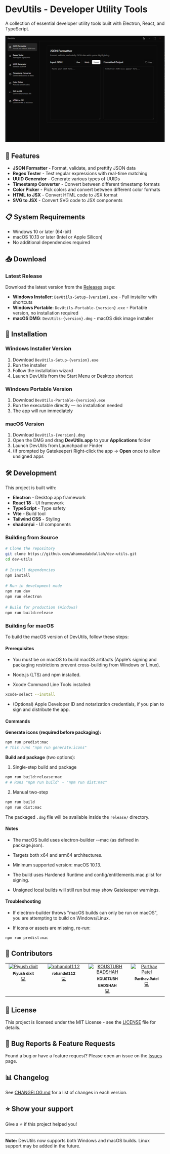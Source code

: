 # DevUtils - Developer Utility Tools

A collection of essential developer utility tools built with Electron, React, and TypeScript.

![DevUtils Screenshot](assets/screenshot.png)

## 🚀 Features

- **JSON Formatter** - Format, validate, and prettify JSON data
- **Regex Tester** - Test regular expressions with real-time matching
- **UUID Generator** - Generate various types of UUIDs
- **Timestamp Converter** - Convert between different timestamp formats
- **Color Picker** - Pick colors and convert between different color formats
- **HTML to JSX** - Convert HTML code to JSX format
- **SVG to JSX** - Convert SVG code to JSX components

## 📋 System Requirements

- Windows 10 or later (64-bit)
- macOS 10.13 or later (Intel or Apple Silicon)
- No additional dependencies required

## 📥 Download

### Latest Release

Download the latest version from the [Releases](https://github.com/ahammadabdullah/dev-utils/releases) page:

- **Windows Installer**: `DevUtils-Setup-{version}.exe` - Full installer with shortcuts
- **Windows Portable**: `DevUtils-Portable-{version}.exe` - Portable version, no installation required
- **macOS DMG**: `DevUtils-{version}.dmg` - macOS disk image installer

## 🔧 Installation

### Windows Installer Version

1. Download `DevUtils-Setup-{version}.exe`
2. Run the installer
3. Follow the installation wizard
4. Launch DevUtils from the Start Menu or Desktop shortcut

### Windows Portable Version

1. Download `DevUtils-Portable-{version}.exe`
2. Run the executable directly — no installation needed
3. The app will run immediately

### macOS Version

1. Download `DevUtils-{version}.dmg`
2. Open the DMG and drag **DevUtils.app** to your **Applications** folder
3. Launch DevUtils from Launchpad or Finder
4. (If prompted by Gatekeeper) Right-click the app → **Open** once to allow unsigned apps

## 🛠️ Development

This project is built with:

- **Electron** - Desktop app framework
- **React 18** - UI framework
- **TypeScript** - Type safety
- **Vite** - Build tool
- **Tailwind CSS** - Styling
- **shadcn/ui** - UI components

### Building from Source

```bash
# Clone the repository
git clone https://github.com/ahammadabdullah/dev-utils.git
cd dev-utils

# Install dependencies
npm install

# Run in development mode
npm run dev
npm run electron

# Build for production (Windows)
npm run build:release
```
### Building for macOS
To build the macOS version of DevUtils, follow these steps:

#### Prerequisites
- You must be on macOS to build macOS artifacts (Apple’s signing and packaging restrictions prevent cross-building from Windows or Linux).

- Node.js (LTS) and npm installed.

- Xcode Command Line Tools installed:
```bash
xcode-select --install
```
- (Optional) Apple Developer ID and notarization credentials, if you plan to sign and distribute the app.

#### Commands

**Generate icons (required before packaging):**
```bash
npm run predist:mac
# This runs "npm run generate:icons"
```

**Build and package** (two options):

1. Single-step build and package
```bash
npm run build:release:mac
# # Runs "npm run build" + "npm run dist:mac"
```

2. Manual two-step
```bash
npm run build
npm run dist:mac
```
The packaged `.dmg` file will be available inside the `release/` directory.

#### Notes

- The macOS build uses electron-builder --mac (as defined in package.json).

- Targets both x64 and arm64 architectures.

- Minimum supported version: macOS 10.13.

- The build uses Hardened Runtime and config/entitlements.mac.plist for signing.

- Unsigned local builds will still run but may show Gatekeeper warnings.

#### Troubleshooting

- If electron-builder throws "macOS builds can only be run on macOS", you are attempting to build on Windows/Linux.

- If icons or assets are missing, re-run:
```bash
npm run predist:mac
```

## 🤝 Contributors

<!-- ALL-CONTRIBUTORS-LIST:START - Do not remove or modify this section -->
<!-- prettier-ignore-start -->
<!-- markdownlint-disable -->
<table>
  <tbody>
    <tr>
      <td align="center" valign="top" width="14.28%"><a href="http://builtbypiyush.me"><img src="https://avatars.githubusercontent.com/u/70336252?v=4?s=100" width="100px;" alt="Piyush dixit"/><br /><sub><b>Piyush dixit</b></sub></a><br /><a href="#code-Er-luffy-D" title="Code">💻</a></td>
      <td align="center" valign="top" width="14.28%"><a href="https://github.com/rohandol112"><img src="https://avatars.githubusercontent.com/u/133633875?v=4?s=100" width="100px;" alt="rohandol112"/><br /><sub><b>rohandol112</b></sub></a><br /><a href="#code-rohandol112" title="Code">💻</a></td>
      <td align="center" valign="top" width="14.28%"><a href="https://frustateduser.github.io/koustubh.github.io/"><img src="https://avatars.githubusercontent.com/u/137117503?v=4?s=100" width="100px;" alt="KOUSTUBH BADSHAH"/><br /><sub><b>KOUSTUBH BADSHAH</b></sub></a><br /><a href="#code-frustateduser" title="Code">💻</a></td>
      <td align="center" valign="top" width="14.28%"><a href="https://github.com/Parthav46"><img src="https://avatars.githubusercontent.com/u/25856645?v=4?s=100" width="100px;" alt="Parthav Patel"/><br /><sub><b>Parthav Patel</b></sub></a><br /><a href="#code-Parthav46" title="Code">💻</a></td>
    </tr>
  </tbody>
</table>

<!-- markdownlint-restore -->
<!-- prettier-ignore-end -->

<!-- ALL-CONTRIBUTORS-LIST:END -->

## 📝 License

This project is licensed under the MIT License - see the [LICENSE](LICENSE) file for details.

## 🐛 Bug Reports & Feature Requests

Found a bug or have a feature request? Please open an issue on the [Issues](https://github.com/ahammadabdullah/dev-utils/issues) page.

## 📊 Changelog

See [CHANGELOG.md](CHANGELOG.md) for a list of changes in each version.

## ⭐ Show your support

Give a ⭐️ if this project helped you!

---

**Note:** DevUtils now supports both Windows and macOS builds. Linux support may be added in the future.

